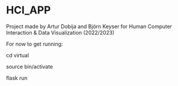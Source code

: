 # HCI_APP
Project made by Artur Dobija and Björn Keyser for Human Computer Interaction &amp; Data Visualization (2022/2023)

For now to get running:

cd virtual  

source bin/activate  

flask run  

